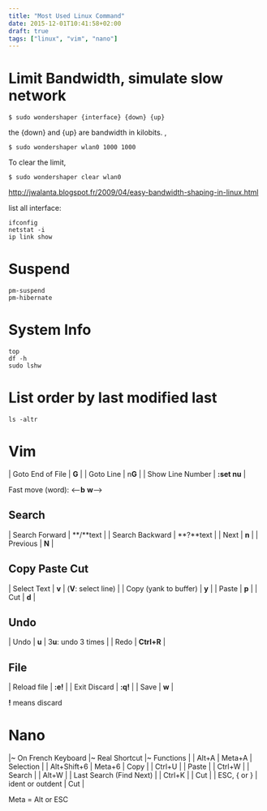 ```yaml
---
title: "Most Used Linux Command"
date: 2015-12-01T10:41:58+02:00
draft: true
tags: ["linux", "vim", "nano"]
---
```


# Limit Bandwidth, simulate slow network

    $ sudo wondershaper {interface} {down} {up}

the {down} and {up} are bandwidth in kilobits. ,

    $ sudo wondershaper wlan0 1000 1000

To clear the limit,

    $ sudo wondershaper clear wlan0

http://jwalanta.blogspot.fr/2009/04/easy-bandwidth-shaping-in-linux.html

list all interface: 

    ifconfig
    netstat -i
    ip link show

# Suspend

    pm-suspend
    pm-hibernate

# System Info

    top
    df -h
    sudo lshw

# List order by last modified last

    ls -altr

# Vim

| Goto End of File | **G** |
| Goto Line | n**G** |
| Show Line Number | **:set nu** |

Fast move (word): <--**b** **w**-->

## Search

| Search Forward | **/**text |
| Search Backward | **?**text |
| Next | **n** |
| Previous | **N** |

## Copy Paste Cut

| Select Text | **v** | (**V**: select line) |
| Copy (yank to buffer) | **y** |
| Paste | **p** |
| Cut | **d** |

## Undo

| Undo | **u** | 3**u**: undo 3 times |
| Redo | **Ctrl+R** |

## File

| Reload file | **:e!** |
| Exit Discard | **:q!** |
| Save | **w** |

**!** means discard

# Nano

|~ On French Keyboard |~ Real Shortcut |~ Functions |
| Alt+A | Meta+A | Selection |
| Alt+Shift+6 | Meta+6 | Copy |
| Ctrl+U |   | Paste |
| Ctrl+W |   | Search |
| Alt+W |   | Last Search (Find Next) |
| Ctrl+K |   | Cut |
| ESC, { or } | ident or outdent | Cut |

Meta = Alt or ESC